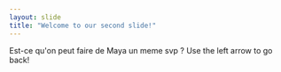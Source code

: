 ```yaml
---
layout: slide
title: "Welcome to our second slide!"
---
```

Est-ce qu'on peut faire de Maya un meme svp ?
Use the left arrow to go back!
